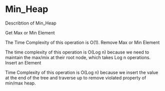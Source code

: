 # Min_Heap
Describtion of Min_Heap

Get Max or Min Element

The Time Complexity of this operation is O(1).
Remove Max or Min Element

The time complexity of this operation is O(Log n) because we need to maintain the max/mix at their root node, which takes Log n operations.
Insert an Element

Time Complexity of this operation is O(Log n) because we insert the value at the end of the tree and traverse up to remove violated property of min/max heap.
